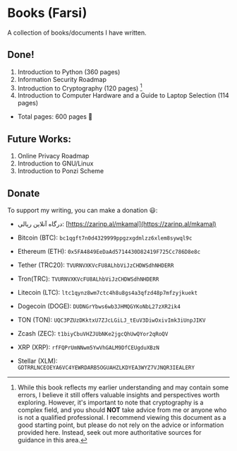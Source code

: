 # Books (Farsi)
A collection of books/documents I have written.

## Done!
1. Introduction to Python (360 pages)
2. Information Security Roadmap
3. Introduction to Cryptography (120 pages) [^1]
4. Introduction to Computer Hardware and a Guide to Laptop Selection (114 pages)

- Total pages: 600 pages 🙂

## Future Works:
1. Online Privacy Roadmap
2. Introduction to GNU/Linux
3. Introduction to Ponzi Scheme

## Donate
To support my writing, you can make a donation 😃:  
- درگاه آنلاین ریالی: [https://zarinp.al/mkamal](https://zarinp.al/mkamal)

- Bitcoin (BTC): `bc1qgft7n0d4329999ppgzxgdmlzz6xlem8sywql9c`
- Ethereum (ETH): `0x5FA4849EeDaAd5714430D82419F725Cc786D8e8c`
- Tether (TRC20): `TVURNVXKVcFU8ALhbViJzCHDWSdhNHDERR`
- Tron(TRC): `TVURNVXKVcFU8ALhbViJzCHDWSdhNHDERR`
- Litecoin (LTC): `ltc1qynz8wm7ctc4h8u8gs4a3qfzd48p7mfzyjkuekt`
- Dogecoin (DOGE): `DUDNGrYbws6wb3JHMQGYKoNbL27zXR2ik4`
- TON (TON): `UQC3PZUzDKktxU7ZJcLGiLJ_tEuV3DiwOxivImk3iUnpJIKV`
- Zcash (ZEC): `t1biyCbuVHZJUbNKe2jgcQhUwQYor2qRoQV`
- XRP (XRP): `rfFQPrUmNNwm5YwVhGALM9DfCEUgduXBzN`
- Stellar (XLM): `GDTRRLNCEOEYA6VC4YEWRDARB5OGUAHZLKDYEA3WYZ7VJNQR3IEALERY`

[^1]: While this book reflects my earlier understanding and may contain some  errors, I believe it still offers valuable insights and perspectives worth exploring. However, it's important to note that cryptography is a complex field, and you should **NOT** take advice from me or anyone who is not a qualified professional. I recommend viewing this document as a good starting point, but please do not rely on the advice or information provided here. Instead, seek out more authoritative sources for guidance in this area.
